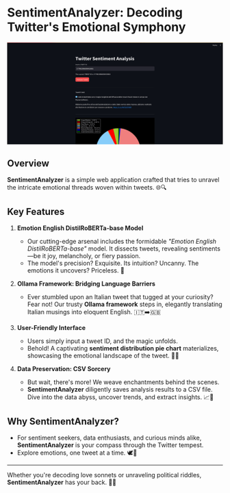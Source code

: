 
# SentimentAnalyzer: Decoding Twitter's Emotional Symphony
!["Sentiment Analysis Twitter"](image.gif)

## Overview
**SentimentAnalyzer** is a simple web application crafted that tries to unravel the intricate emotional threads woven within tweets. 🌐🔍

## Key Features
1. **Emotion English DistilRoBERTa-base Model**
   - Our cutting-edge arsenal includes the formidable *"Emotion English DistilRoBERTa-base"* model. It dissects tweets, revealing sentiments—be it joy, melancholy, or fiery passion.
   - The model's precision? Exquisite. Its intuition? Uncanny. The emotions it uncovers? Priceless. 🌟

2. **Ollama Framework: Bridging Language Barriers**
   - Ever stumbled upon an Italian tweet that tugged at your curiosity? Fear not! Our trusty **Ollama framework** steps in, elegantly translating Italian musings into eloquent English. 🇮🇹➡️🇬🇧

3. **User-Friendly Interface**
   - Users simply input a tweet ID, and the magic unfolds.
   - Behold! A captivating **sentiment distribution pie chart** materializes, showcasing the emotional landscape of the tweet. 🥧✨

4. **Data Preservation: CSV Sorcery**
   - But wait, there's more! We weave enchantments behind the scenes.
   - **SentimentAnalyzer** diligently saves analysis results to a CSV file. Dive into the data abyss, uncover trends, and extract insights. 📈💎

## Why SentimentAnalyzer?
- For sentiment seekers, data enthusiasts, and curious minds alike, **SentimentAnalyzer** is your compass through the Twitter tempest.
- Explore emotions, one tweet at a time. 🕊️🌈

---

Whether you're decoding love sonnets or unraveling political riddles, **SentimentAnalyzer** has your back. 🚀🔮
